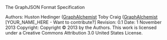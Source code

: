 The GraphJSON Format Specification

Authors:	Huston Hedinger ([GraphAlchemist](http://www.graphAlchemist.com) 
          Toby Craig      ([GraphAlchemist](http://www.graphAlchemist.com)
          [YOUR_NAME_HERE - Want to contribute?]
Revision:	0.1
Date:	1 November 2013
Copyright:	Copyright © 2013 by the Authors. This work is licensed under a Creative Commons Attribution 3.0 United States License.
